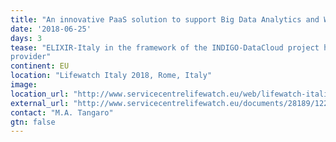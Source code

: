 ```yaml
---
title: "An innovative PaaS solution to support Big Data Analytics and Workflow management via Galaxy"
date: '2018-06-25'
days: 3
tease: "ELIXIR-Italy in the framework of the INDIGO-DataCloud project has developed a cloud Galaxy instance
provider"
continent: EU
location: "Lifewatch Italy 2018, Rome, Italy"
image: 
location_url: "http://www.servicecentrelifewatch.eu/web/lifewatch-italia/2018-annual-conference"
external_url: "http://www.servicecentrelifewatch.eu/documents/28189/1227743/Tangaro_LifeWatch2018.pdf/07dd560b-29c0-4015-b160-f18ba144795b"
contact: "M.A. Tangaro"
gtn: false
---
```

